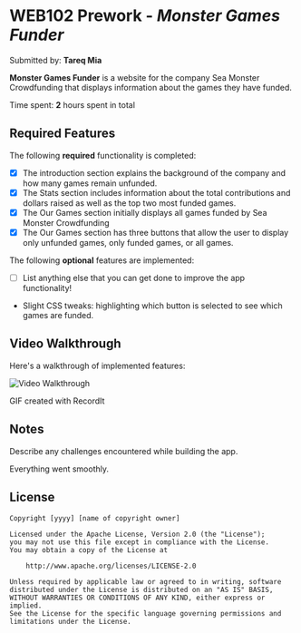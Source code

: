 # WEB102 Prework - *Monster Games Funder*

Submitted by: **Tareq Mia**

**Monster Games Funder** is a website for the company Sea Monster Crowdfunding that displays information about the games they have funded.

Time spent: **2** hours spent in total  

## Required Features

The following **required** functionality is completed:

* [x] The introduction section explains the background of the company and how many games remain unfunded.
* [x] The Stats section includes information about the total contributions and dollars raised as well as the top two most funded games.
* [x] The Our Games section initially displays all games funded by Sea Monster Crowdfunding
* [x] The Our Games section has three buttons that allow the user to display only unfunded games, only funded games, or all games.

The following **optional** features are implemented:

* [ ] List anything else that you can get done to improve the app functionality!
- Slight CSS tweaks: highlighting which button is selected to see which games are funded.

## Video Walkthrough

Here's a walkthrough of implemented features:

<img src='http://g.recordit.co/VzpjFrvcKW.gif' title='Video Walkthrough' width='' alt='Video Walkthrough' />

<!-- Replace this with whatever GIF tool you used! -->
GIF created with RecordIt  
<!-- Recommended tools:
[Kap](https://getkap.co/) for macOS
[ScreenToGif](https://www.screentogif.com/) for Windows
[peek](https://github.com/phw/peek) for Linux. -->

## Notes

Describe any challenges encountered while building the app.

Everything went smoothly.

## License

    Copyright [yyyy] [name of copyright owner]

    Licensed under the Apache License, Version 2.0 (the "License");
    you may not use this file except in compliance with the License.
    You may obtain a copy of the License at

        http://www.apache.org/licenses/LICENSE-2.0

    Unless required by applicable law or agreed to in writing, software
    distributed under the License is distributed on an "AS IS" BASIS,
    WITHOUT WARRANTIES OR CONDITIONS OF ANY KIND, either express or implied.
    See the License for the specific language governing permissions and
    limitations under the License.

